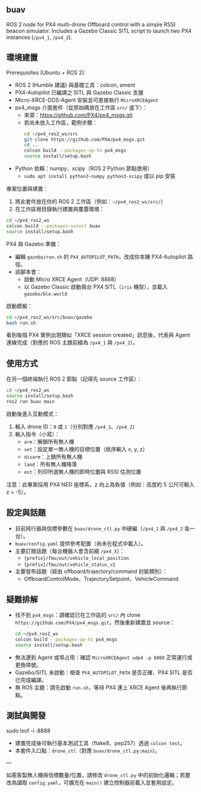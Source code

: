 ## buav

ROS 2 node for PX4 multi-drone Offboard control with a simple RSSI beacon simulator. Includes a Gazebo Classic SITL script to launch two PX4 instances (`/px4_1`, `/px4_2`).

## 環境建置

Prerequisites (Ubuntu + ROS 2):

- ROS 2 (Humble 建議) 與基礎工具：colcon, ament
- PX4-Autopilot 已編譯之 SITL 與 Gazebo Classic 支援
- Micro-XRCE-DDS-Agent 安裝並可直接執行 `MicroXRCEAgent`
- px4_msgs 介面套件（從原始碼放在工作區 `src/` 底下）：
	- 來源：https://github.com/PX4/px4_msgs.git
	- 若尚未放入工作區，範例步驟：
		```bash
		cd ~/px4_ros2_ws/src
		git clone https://github.com/PX4/px4_msgs.git
		cd ..
		colcon build --packages-up-to px4_msgs
		source install/setup.bash
		```
- Python 依賴：numpy、scipy（ROS 2 Python 節點使用）
	- `sudo apt install python3-numpy python3-scipy` 或以 pip 安裝

專案位置與建置：

1) 將此套件放在你的 ROS 2 工作區（例如：`~/px4_ros2_ws/src/`）
2) 在工作區根目錄執行建置與覆蓋環境：

```bash
cd ~/px4_ros2_ws
colcon build --packages-select buav
source install/setup.bash
```

PX4 與 Gazebo 準備：

- 編輯 `gazebo/run.sh` 的 `PX4_AUTOPILOT_PATH`，改成你本機 PX4-Autopilot 路徑。
- 該腳本會：
	- 啟動 Micro XRCE Agent（UDP: 8888）
	- 以 Gazebo Classic 啟動兩台 PX4 SITL（`iris` 機型），並載入 `gazebo/ble.world`

啟動模擬：

```bash
cd ~/px4_ros2_ws/src/buav/gazebo
bash run.sh
```

看到每個 PX4 實例出現類似「XRCE session created」訊息後，代表與 Agent 連線完成（對應的 ROS 主題前綴為 `/px4_1` 與 `/px4_2`）。

## 使用方式

在另一個終端執行 ROS 2 節點（記得先 source 工作區）：

```bash
cd ~/px4_ros2_ws
source install/setup.bash
ros2 run buav main
```

啟動後進入互動模式：

1) 輸入 drone ID：`0` 或 `1`（分別對應 `/px4_1`、`/px4_2`）
2) 輸入指令（小寫）：
	 - `arm`：解鎖所有無人機
	 - `set`：設定單一無人機的目標位置（依序輸入 x, y, z）
	 - `disarm`：上鎖所有無人機
	 - `land`：所有無人機降落
	 - `est`：列印所選無人機的即時位置與 RSSI 估測位置

注意：此專案採用 PX4 NED 座標系，z 向上為負值（例如：高度約 5 公尺可輸入 z = -5）。

## 設定與話題

- 目前飛行器與信標參數在 `buav/drone_ctl.py` 中硬編（`/px4_1` 與 `/px4_2` 各一台）。
- `buav/config.yaml` 提供參考配置（尚未在程式中載入）。
- 主要訂閱話題（每台機器人會含前綴 `/px4_X`）：
	- `{prefix}/fmu/out/vehicle_local_position`
	- `{prefix}/fmu/out/vehicle_status_v1`
- 主要發布話題（經由 offboard/trajectory/command 封裝類別）：
	- OffboardControlMode、TrajectorySetpoint、VehicleCommand

## 疑難排解

- 找不到 `px4_msgs`：請確認已在工作區的 `src/` 內 clone `https://github.com/PX4/px4_msgs.git`，然後重新建置並 source：
	```bash
	cd ~/px4_ros2_ws
	colcon build --packages-up-to px4_msgs
	source install/setup.bash
	```
- 無法連到 Agent 或埠占用：確認 `MicroXRCEAgent udp4 -p 8888` 正常運行或更換埠號。
- Gazebo/SITL 未啟動：檢查 `PX4_AUTOPILOT_PATH` 是否正確、PX4 SITL 是否已完成編譯。
- 無 ROS 主題：請先啟動 `run.sh`，等待 PX4 連上 XRCE Agent 後再執行節點。

## 測試與開發
sudo lsof -i :8888
- 建置完成後可執行基本測試工具（flake8、pep257）透過 `colcon test`。
- 本套件入口點：`drone_ctl`（對應 `buav/drone_ctl.py:main`）。

—

如需客製無人機與信標數量/位置，請修改 `drone_ctl.py` 中的初始化邏輯；若要改為讀取 `config.yaml`，可擴充在 `main()` 建立控制器前載入並套用設定。
